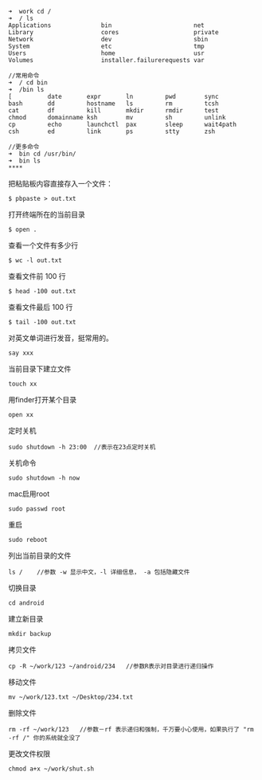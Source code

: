 ```
➜  work cd /
➜  / ls
Applications              bin                       net
Library                   cores                     private
Network                   dev                       sbin
System                    etc                       tmp
Users                     home                      usr
Volumes                   installer.failurerequests var

//常用命令
➜  / cd bin
➜  /bin ls
[          date       expr       ln         pwd        sync
bash       dd         hostname   ls         rm         tcsh
cat        df         kill       mkdir      rmdir      test
chmod      domainname ksh        mv         sh         unlink
cp         echo       launchctl  pax        sleep      wait4path
csh        ed         link       ps         stty       zsh

//更多命令
➜  bin cd /usr/bin/
➜  bin ls
****
```

把粘贴板内容直接存入一个文件：
```
$ pbpaste > out.txt
```
打开终端所在的当前目录
```
$ open .
```
查看一个文件有多少行
```
$ wc -l out.txt
```
查看文件前 100 行
```
$ head -100 out.txt
```
查看文件最后 100 行
```
$ tail -100 out.txt
```
对英文单词进行发音，挺常用的。
```
say xxx
```
当前目录下建立文件
```
touch xx 
```
用finder打开某个目录
```
open xx 
```
定时关机
```
sudo shutdown -h 23:00  //表示在23点定时关机 
```
关机命令
```
sudo shutdown -h now
```
mac启用root
```
sudo passwd root
```
重启
```
sudo reboot
```
列出当前目录的文件
```
ls /    //参数 -w 显示中文，-l 详细信息， -a 包括隐藏文件
```
切换目录
```
cd android
```
建立新目录
```
mkdir backup
```
拷贝文件
```
cp -R ~/work/123 ~/android/234   //参数R表示对目录进行递归操作
```
移动文件 
```
mv ~/work/123.txt ~/Desktop/234.txt
```
删除文件
```
rm -rf ~/work/123   //参数－rf 表示递归和强制，千万要小心使用，如果执行了 "rm -rf /" 你的系统就全没了
```
更改文件权限
```
chmod a+x ~/work/shut.sh
```




























